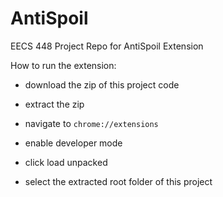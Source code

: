 # AntiSpoil
EECS 448 Project Repo for AntiSpoil Extension

How to run the extension:

* download the zip of this project code

* extract the zip 

* navigate to `chrome://extensions`

* enable developer mode

* click load unpacked

* select the extracted root folder of this project

